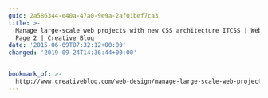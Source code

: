 ```yaml
---
guid: 2a586344-e40a-47a0-9e9a-2af01bef7ca3
title: >-
  Manage large-scale web projects with new CSS architecture ITCSS | Web design |
  Page 2 | Creative Bloq
date: '2015-06-09T07:32:12+00:00'
changed: '2019-09-24T14:36:44+00:00'


bookmark_of: >-
  http://www.creativebloq.com/web-design/manage-large-scale-web-projects-new-css-architecture-itcss-41514731?page=1
---
```




